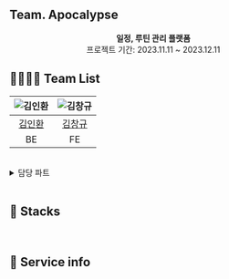 ## Team. Apocalypse


<div align="center">
 <img src="">
 <br>
<b>일정, 루틴 관리 플랫폼</b><br>
 프로젝트 기간: 2023.11.11 ~ 2023.12.11
</div>

## 👨‍👨‍👧‍👧 Team List
|![김인환](./img/%EB%94%94%EB%AC%B4.jpg)|![김창규](./img/%EA%B2%80%EB%83%A5%EC%9D%B4.png)|
|:---:|:---:|
|[김인환](https://github.com/Preasim)|[김창규](https://github.com/CordJG)|
|BE|FE|

<br>

<details>
<summary>담당 파트</summary>
<div markdown="1">
 
 **김인환**

 
 **김창규**


</div>
</details>

<br>

## 📂 Stacks


<br>

## 📸 Service info
